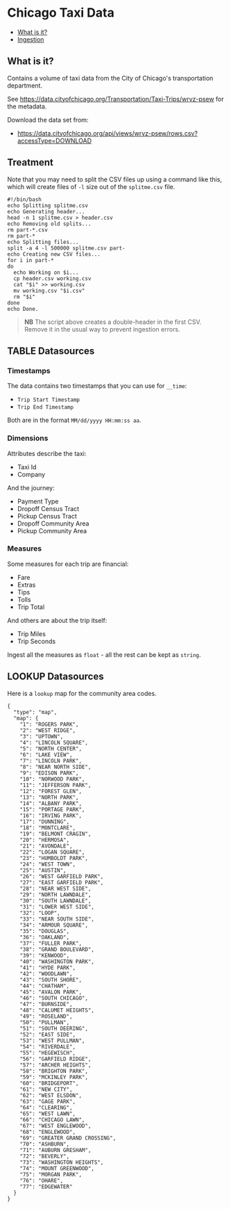 # Chicago Taxi Data

* [What is it?](#what-is-it)
* [Ingestion](ingestion-INSERT.md)

## What is it?

Contains a volume of taxi data from the City of Chicago's transportation department.

See https://data.cityofchicago.org/Transportation/Taxi-Trips/wrvz-psew for the metadata.

Download the data set from:

* https://data.cityofchicago.org/api/views/wrvz-psew/rows.csv?accessType=DOWNLOAD

## Treatment


Note that you may need to split the CSV files up using a command like this, which will create files of `-l` size out of the `splitme.csv` file.

```
#!/bin/bash
echo Splitting splitme.csv
echo Generating header...
head -n 1 splitme.csv > header.csv
echo Removing old splits...
rm part-*.csv
rm part-*
echo Splitting files...
split -a 4 -l 500000 splitme.csv part-
echo Creating new CSV files...
for i in part-*
do
  echo Working on $i...
  cp header.csv working.csv
  cat "$i" >> working.csv
  mv working.csv "$i.csv"
  rm "$i"
done
echo Done.
```

> __NB__ The script above creates a double-header in the first CSV. Remove it in the usual way to prevent ingestion errors.

## TABLE Datasources

### Timestamps

The data contains two timestamps that you can use for `__time`:

 * `Trip Start Timestamp`
 * `Trip End Timestamp`

Both are in the format `MM/dd/yyyy HH:mm:ss aa`.

### Dimensions

Attributes describe the taxi:

* Taxi Id
* Company

And the journey:

* Payment Type
* Dropoff Census Tract
* Pickup Census Tract
* Dropoff Community Area
* Pickup Community Area

### Measures

Some measures for each trip are financial:

* Fare
* Extras
* Tips
* Tolls
* Trip Total

And others are about the trip itself:

* Trip Miles
* Trip Seconds

Ingest all the measures as `float` - all the rest can be kept as `string`.

## LOOKUP Datasources

Here is a `lookup` map for the community area codes.

```
{
  "type": "map",
  "map": {
    "1": "ROGERS PARK",
    "2": "WEST RIDGE",
    "3": "UPTOWN",
    "4": "LINCOLN SQUARE",
    "5": "NORTH CENTER",
    "6": "LAKE VIEW",
    "7": "LINCOLN PARK",
    "8": "NEAR NORTH SIDE",
    "9": "EDISON PARK",
    "10": "NORWOOD PARK",
    "11": "JEFFERSON PARK",
    "12": "FOREST GLEN",
    "13": "NORTH PARK",
    "14": "ALBANY PARK",
    "15": "PORTAGE PARK",
    "16": "IRVING PARK",
    "17": "DUNNING",
    "18": "MONTCLARE",
    "19": "BELMONT CRAGIN",
    "20": "HERMOSA",
    "21": "AVONDALE",
    "22": "LOGAN SQUARE",
    "23": "HUMBOLDT PARK",
    "24": "WEST TOWN",
    "25": "AUSTIN",
    "26": "WEST GARFIELD PARK",
    "27": "EAST GARFIELD PARK",
    "28": "NEAR WEST SIDE",
    "29": "NORTH LAWNDALE",
    "30": "SOUTH LAWNDALE",
    "31": "LOWER WEST SIDE",
    "32": "LOOP",
    "33": "NEAR SOUTH SIDE",
    "34": "ARMOUR SQUARE",
    "35": "DOUGLAS",
    "36": "OAKLAND",
    "37": "FULLER PARK",
    "38": "GRAND BOULEVARD",
    "39": "KENWOOD",
    "40": "WASHINGTON PARK",
    "41": "HYDE PARK",
    "42": "WOODLAWN",
    "43": "SOUTH SHORE",
    "44": "CHATHAM",
    "45": "AVALON PARK",
    "46": "SOUTH CHICAGO",
    "47": "BURNSIDE",
    "48": "CALUMET HEIGHTS",
    "49": "ROSELAND",
    "50": "PULLMAN",
    "51": "SOUTH DEERING",
    "52": "EAST SIDE",
    "53": "WEST PULLMAN",
    "54": "RIVERDALE",
    "55": "HEGEWISCH",
    "56": "GARFIELD RIDGE",
    "57": "ARCHER HEIGHTS",
    "58": "BRIGHTON PARK",
    "59": "MCKINLEY PARK",
    "60": "BRIDGEPORT",
    "61": "NEW CITY",
    "62": "WEST ELSDON",
    "63": "GAGE PARK",
    "64": "CLEARING",
    "65": "WEST LAWN",
    "66": "CHICAGO LAWN",
    "67": "WEST ENGLEWOOD",
    "68": "ENGLEWOOD",
    "69": "GREATER GRAND CROSSING",
    "70": "ASHBURN",
    "71": "AUBURN GRESHAM",
    "72": "BEVERLY",
    "73": "WASHINGTON HEIGHTS",
    "74": "MOUNT GREENWOOD",
    "75": "MORGAN PARK",
    "76": "OHARE",
    "77": "EDGEWATER"
  }
}
```

